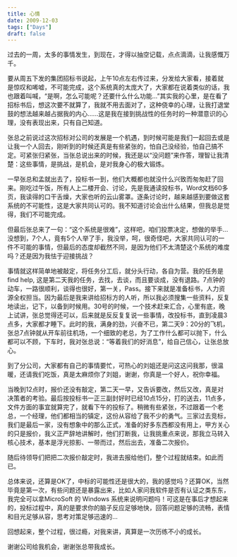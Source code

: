 ```yaml
---
title: 心情
date: 2009-12-03
tags: ["Days"]
draft: false
---
```


过去的一周，太多的事情发生，到现在，才得以抽空记载，点点滴滴，让我感慨万千。

要从周五下发的集团招标书说起，上午10点左右传过来，分发给大家看，接着就是惊叹和唏嘘，不可能完成，这个系统真的太庞大了，大家都在说着类似的话，我也跟着叫喊，“是啊，怎么可能呢？还要什么什么功能...”其实我的心里，是在看了招标书后，想这次要不就算了，我就不用去面对了，这种侥幸的心理，让我打退堂鼓的想法越来越占据我的内心......这是我在接到挑战性的任务时的一种潜意识的心理，没有表现出来，只有自己知道。

张总之前说过这次招标对公司的发展是一个机遇，到时候可能是我们一起回去或是让我一个人回去，刚听到的时候还真是有些紧张的，怕自己没经验，怕自己搞不定。可紧张归紧张，当张总说出来的时候，我还是以“没问题”来作答，理智让我清楚：这些事情，是挑战，是机会，是对我身心的极大锻炼。

一早张总和孟就出去了，投标书一到，他们大概都也就没什么兴致而匆匆赶了回来。刚吃过午饭，所有人上二楼开会、讨论，先是我通读投标书，Word文档60多页，我读得的口干舌燥，大家也听的云山雾罩。逐条讨论时，越来越感到要做这套系统的不可能性，这是大家共同认可的。我不知道讨论会出什么结果，但我总是觉得，我们不可能完成。

但最后张总来了一句：“这个系统是很难”，这样吧，咱们投票决定，想做的举手...没想到，7个人，竟有5个人举了手，我没举，呵，很奇怪吧，大家共同认可的一件不可能的事情，但最后的态度却截然不同，是因为他们不太清楚这个系统的难度吗？还是因为我怯于迎接挑战？

事情就这样简单地被敲定，将任务分工后，就分头行动，各自为营。我的任务是find help, 这是第二天我的任务，去找，去谈，而且要谈成，没有退路。7点钟的动车，一路很顺利，谈得也很好，第一关，Pass。接下来就是准备标书，人力资源全权担当。因为最后是我来讲给招标方的人听，所以我必须搜集一些资料，反复地读出，记下，以备到时候用。30号的时候，一个技术赶来汇合，心里有底，晚上试讲，张总觉得还可以，后来就是反反复复说一些事情，改投标书，直到凌晨3点多，大家都才睡下。此时的我，满身的劲，兴奋不已，第二天9：20分的飞机，张总7点钟就从开车前往机场，一个细致的老总，为了工作什么都可以抛下，什么都可以不顾，下车时，我对张总说：“等着我们的好消息”，给自己信心，让张总放心。

到了分公司，大家都有自己的事情要忙，可热心的刘姐还是问这这问我那，很温暖，还请我们吃饭，真是太麻烦你了刘姐，谢谢，你真是一个好人，祝你幸福。

当晚到12点时，报价还没有敲定，第二天一早，又告诉要改，然后又改，真是对决策者的考验。最后按投标书一正三副封好时已经10点15分，打的送去，11点多，文件方面的事宜就算完了，就看下午的投标了。稍微有些紧张，不过跟着一个老总，一个经理，他们都相当的镇定，这份从容给了我不少的勇气。三家过去竞标，我们是最后一家，没有想象中的那么正式，准备的好多东西都没有用上，甲方关心的只是报价，我义正严辞地讲解时，他们打断我，让我挑重点来说，那我立马转入核心技术，基本是浮光掠影、一带而过，然后出去，准备二次报价。

随后待领导们把把二次报价敲定时，我进去报给他们，整个过程就结束。如此而已。

总体来说，还算是OK了，中标的可能性还是很大的，我的感觉吗？还算OK，当然毕竟是第一次，有些问题还是暴露出来，比如人家问我软件是否有认证之类东东，我完全可以拿MicroSoft 的 Windows 系统来说明问题吗！可这是在事后才想起来的，投标过程中，真的是要求你的脑子反应足够地快，回答问题足够的流畅，表情和目光足够从容，思考对策足够迅速的...

回想起来，整个过程，很过瘾，对我来讲，真算是一次历练不小的成长。

谢谢公司给我机会，谢谢张总带我成长。